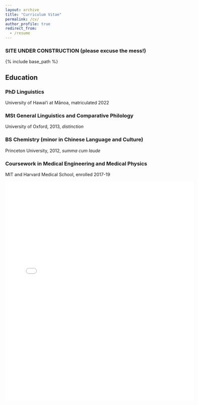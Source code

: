 ```yaml
---
layout: archive
title: "Curriculum Vitae"
permalink: /cv/
author_profile: true
redirect_from:
  - /resume
---
```

### SITE UNDER CONSTRUCTION (please excuse the mess!)


{% include base_path %}

## Education

### PhD Linguistics

University of Hawaiʻi at Mānoa, matriculated 2022

### MSt General Linguistics and Comparative Philology

University of Oxford, 2013, <i>distinction</i>

### BS Chemistry (minor in Chinese Language and Culture)

Princeton University, 2012, <i>summa cum laude</i>

### Coursework in Medical Engineering and Medical Physics

MIT and Harvard Medical School, enrolled 2017-19 



<embed src="{{ site.baseurl }}/files/CV.pdf" width="600" height="700" type='application/pdf'>
